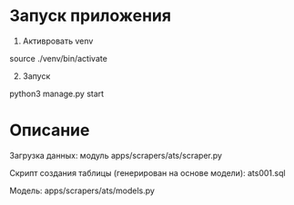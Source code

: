 Запуск приложения
=================

1. Активровать venv

source ./venv/bin/activate

2. Запуск

python3 manage.py start


Описание
========

Загрузка данных:
модуль apps/scrapers/ats/scraper.py 

Скрипт создания таблицы (генерирован на основе модели): 
ats001.sql

Модель:
apps/scrapers/ats/models.py
